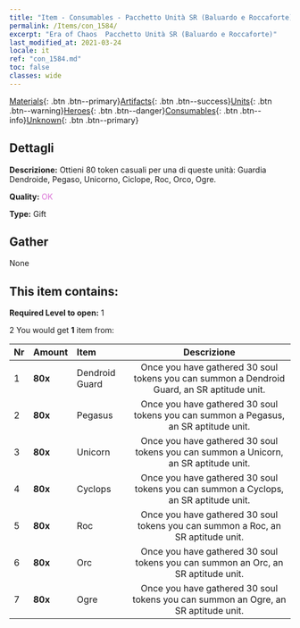 ```yaml
---
title: "Item - Consumables - Pacchetto Unità SR (Baluardo e Roccaforte)"
permalink: /Items/con_1584/
excerpt: "Era of Chaos  Pacchetto Unità SR (Baluardo e Roccaforte)"
last_modified_at: 2021-03-24
locale: it
ref: "con_1584.md"
toc: false
classes: wide
---
```

 [Materials](/it/Items/){: .btn .btn--primary}[Artifacts](/it/Items/Artifacts/){: .btn .btn--success}[Units](/it/Items/Units/){: .btn .btn--warning}[Heroes](/it/Items/Heroes/){: .btn .btn--danger}[Consumables](/it/Items/Consumables/){: .btn .btn--info}[Unknown](/it/Items/Unknown/){: .btn .btn--primary}

## Dettagli
 **Descrizione:** Ottieni 80 token casuali per una di queste unità: Guardia Dendroide, Pegaso, Unicorno, Ciclope, Roc, Orco, Ogre.

 **Quality:** <span style="color: #DA70D6">OK</span>

 **Type:** Gift

## Gather

  None

## This item contains:

 **Required Level to open:** 1

 2 You would get **1** item  from:

  | Nr | Amount |     Item    | Descrizione |
  |:---|:-------|:------------|:-----------:|
  | 1 |  **80x** | Dendroid Guard | Once you have gathered 30 soul tokens you can summon a Dendroid Guard, an SR aptitude unit.  | 
  | 2 |  **80x** | Pegasus | Once you have gathered 30 soul tokens you can summon a Pegasus, an SR aptitude unit.  | 
  | 3 |  **80x** | Unicorn | Once you have gathered 30 soul tokens you can summon a Unicorn, an SR aptitude unit.  | 
  | 4 |  **80x** | Cyclops | Once you have gathered 30 soul tokens you can summon a Cyclops, an SR aptitude unit.  | 
  | 5 |  **80x** | Roc | Once you have gathered 30 soul tokens you can summon a Roc, an SR aptitude unit.  | 
  | 6 |  **80x** | Orc | Once you have gathered 30 soul tokens you can summon an Orc, an SR aptitude unit.  | 
  | 7 |  **80x** | Ogre | Once you have gathered 30 soul tokens you can summon an Ogre, an SR aptitude unit.  | 
